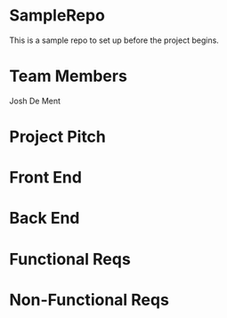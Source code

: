 # SampleRepo
This is a sample repo to set up before the project begins.
# Team Members
Josh De Ment
# Project Pitch
# Front End
# Back End
# Functional Reqs
# Non-Functional Reqs
